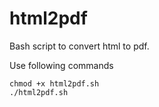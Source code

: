 # html2pdf
Bash script to convert html to pdf.

Use following commands

```
chmod +x html2pdf.sh
./html2pdf.sh
```
